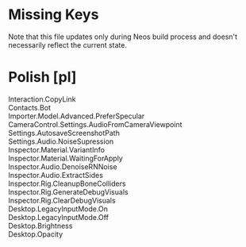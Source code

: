 # Missing Keys
Note that this file updates only during Neos build process and doesn't necessarily reflect the current state.

# Polish [pl]
Interaction.CopyLink  
Contacts.Bot  
Importer.Model.Advanced.PreferSpecular  
CameraControl.Settings.AudioFromCameraViewpoint  
Settings.AutosaveScreenshotPath  
Settings.Audio.NoiseSupression  
Inspector.Material.VariantInfo  
Inspector.Material.WaitingForApply  
Inspector.Audio.DenoiseRNNoise  
Inspector.Audio.ExtractSides  
Inspector.Rig.CleanupBoneColliders  
Inspector.Rig.GenerateDebugVisuals  
Inspector.Rig.ClearDebugVisuals  
Desktop.LegacyInputMode.On  
Desktop.LegacyInputMode.Off  
Desktop.Brightness  
Desktop.Opacity  

